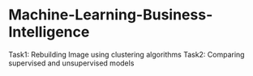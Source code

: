 # Machine-Learning-Business-Intelligence

Task1: Rebuilding Image using clustering algorithms
Task2: Comparing supervised and unsupervised  models
